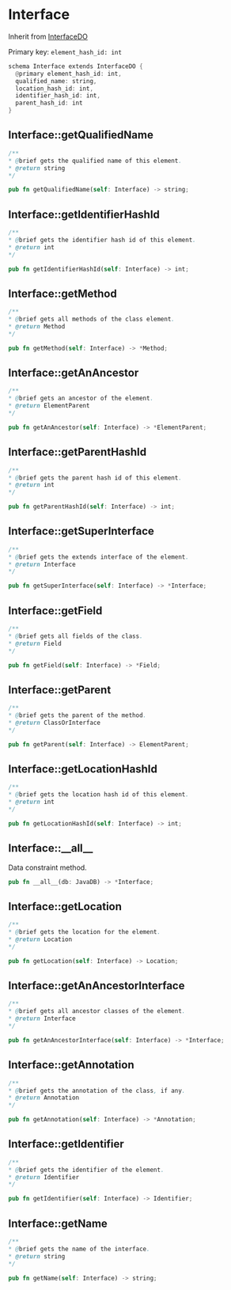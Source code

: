 # Interface

Inherit from [InterfaceDO](./InterfaceDO.md)

Primary key: `element_hash_id: int`

```rust
schema Interface extends InterfaceDO {
  @primary element_hash_id: int,
  qualified_name: string,
  location_hash_id: int,
  identifier_hash_id: int,
  parent_hash_id: int
}
```
## Interface::getQualifiedName

```java
/**
* @brief gets the qualified name of this element.
* @return string
*/
```
```rust
pub fn getQualifiedName(self: Interface) -> string;
```
## Interface::getIdentifierHashId

```java
/**
* @brief gets the identifier hash id of this element.
* @return int
*/
```
```rust
pub fn getIdentifierHashId(self: Interface) -> int;
```
## Interface::getMethod

```java
/**
* @brief gets all methods of the class element.
* @return Method 
*/
```
```rust
pub fn getMethod(self: Interface) -> *Method;
```
## Interface::getAnAncestor

```java
/**
* @brief gets an ancestor of the element.
* @return ElementParent 
*/
```
```rust
pub fn getAnAncestor(self: Interface) -> *ElementParent;
```
## Interface::getParentHashId

```java
/**
* @brief gets the parent hash id of this element.
* @return int
*/
```
```rust
pub fn getParentHashId(self: Interface) -> int;
```
## Interface::getSuperInterface

```java
/**
* @brief gets the extends interface of the element.
* @return Interface
*/
```
```rust
pub fn getSuperInterface(self: Interface) -> *Interface;
```
## Interface::getField

```java
/**
* @brief gets all fields of the class.
* @return Field 
*/
```
```rust
pub fn getField(self: Interface) -> *Field;
```
## Interface::getParent

```java
/**
* @brief gets the parent of the method.
* @return ClassOrInterface 
*/
```
```rust
pub fn getParent(self: Interface) -> ElementParent;
```
## Interface::getLocationHashId

```java
/**
* @brief gets the location hash id of this element.
* @return int
*/
```
```rust
pub fn getLocationHashId(self: Interface) -> int;
```
## Interface::\_\_all\_\_

Data constraint method.

```rust
pub fn __all__(db: JavaDB) -> *Interface;
```
## Interface::getLocation

```java
/**
* @brief gets the location for the element.
* @return Location
*/
```
```rust
pub fn getLocation(self: Interface) -> Location;
```
## Interface::getAnAncestorInterface

```java
/**
* @brief gets all ancestor classes of the element.
* @return Interface
*/
```
```rust
pub fn getAnAncestorInterface(self: Interface) -> *Interface;
```
## Interface::getAnnotation

```java
/**
* @brief gets the annotation of the class, if any.
* @return Annotation 
*/
```
```rust
pub fn getAnnotation(self: Interface) -> *Annotation;
```
## Interface::getIdentifier

```java
/**
* @brief gets the identifier of the element.
* @return Identifier 
*/
```
```rust
pub fn getIdentifier(self: Interface) -> Identifier;
```
## Interface::getName

```java
/**
* @brief gets the name of the interface.
* @return string 
*/
```
```rust
pub fn getName(self: Interface) -> string;
```
